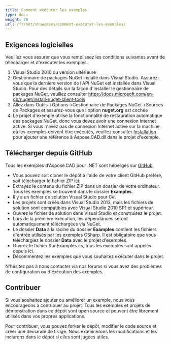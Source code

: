 ```yaml
---
title: Comment exécuter les exemples
type: docs
weight: 70
url: /fr/net/showcases/comment-executer-les-exemples/
---
```


## **Exigences logicielles**

Veuillez vous assurer que vous remplissez les conditions suivantes avant de télécharger et d'exécuter les exemples.

1. Visual Studio 2010 ou version ultérieure
1. Gestionnaire de packages NuGet installé dans Visual Studio. Assurez-vous que la dernière version de l'API NuGet est installée dans Visual Studio. Pour des détails sur la façon d'installer le gestionnaire de packages NuGet, veuillez consulter https://docs.microsoft.com/en-gb/nuget/install-nuget-client-tools
1. Allez dans Outils->Options->Gestionnaire de Packages NuGet->Sources de Packages et assurez-vous que l'option **nuget.org** est cochée
1. Le projet d'exemple utilise la fonctionnalité de restauration automatique des packages NuGet, donc vous devez avoir une connexion Internet active. Si vous n'avez pas de connexion Internet active sur la machine où les exemples doivent être exécutés, veuillez consulter [Installation](/fr/cad/net/installation/) pour ajouter une référence à Aspose.CAD.dll dans le projet d'exemple.

## **Télécharger depuis GitHub**

Tous les exemples d'Aspose.CAD pour .NET sont hébergés sur [GitHub](https://github.com/aspose-cad/Aspose.CAD-for-.NET).

- Vous pouvez soit cloner le dépôt à l'aide de votre client GitHub préféré, soit télécharger le fichier ZIP [ici](https://github.com/aspose-cad/Aspose.CAD-for-.NET/archive/master.zip).
- Extrayez le contenu du fichier ZIP dans un dossier de votre ordinateur. Tous les exemples se trouvent dans le dossier **Examples**.
- Il y a un fichier de solution Visual Studio pour C#.
- Les projets sont créés dans Visual Studio 2013, mais les fichiers de solution sont compatibles avec Visual Studio 2010 SP1 et supérieur.
- Ouvrez le fichier de solution dans Visual Studio et construisez le projet.
- Lors de la première exécution, les dépendances seront automatiquement téléchargées via NuGet.
- Le dossier **Data** à la racine du dossier **Examples** contient les fichiers d'entrée utilisés par les exemples CSharp. Il est obligatoire que vous téléchargiez le dossier **Data** avec le projet d'exemples.
- Ouvrez le fichier RunExamples.cs, tous les exemples sont appelés depuis ici.
- Décommentez les exemples que vous souhaitez exécuter dans le projet.

N'hésitez pas à nous contacter via nos forums si vous avez des problèmes de configuration ou d'exécution des exemples.

## **Contribuer**

Si vous souhaitez ajouter ou améliorer un exemple, nous vous encourageons à contribuer au projet. Tous les exemples et projets de démonstration dans ce dépôt sont open source et peuvent être librement utilisés dans vos propres applications.

Pour contribuer, vous pouvez forker le dépôt, modifier le code source et créer une demande de tirage. Nous examinerons les modifications et les inclurons dans le dépôt si elles sont jugées utiles.
